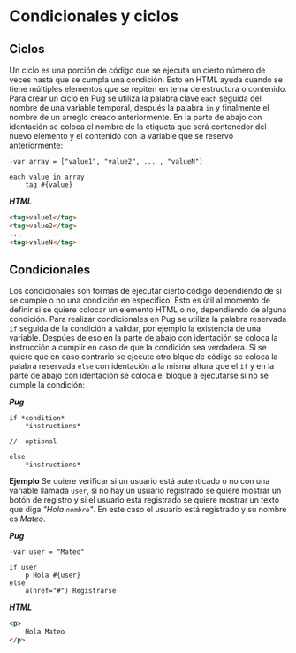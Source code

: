 # Condicionales y ciclos

## Ciclos

Un ciclo es una porción de código que se ejecuta un cierto número de veces hasta que se cumpla una condición. Esto en HTML ayuda cuando se tiene múltiples elementos que se repiten en tema de estructura o contenido. Para crear un ciclo en Pug se utiliza la palabra clave `each` seguida del nombre de una variable temporal, después la palabra `in` y finalmente el nombre de un arreglo creado anteriormente. En la parte de abajo con identación se coloca el nombre de la etiqueta que será contenedor del nuevo elemento y el contenido con la variable que se reservó anteriormente:

~~~pug
-var array = ["value1", "value2", ... , "valueN"]

each value in array
    tag #{value}
~~~

***HTML***

~~~html
<tag>value1</tag>
<tag>value2</tag>
...
<tag>valueN</tag>
~~~

## Condicionales

Los condicionales son formas de ejecutar cierto código dependiendo de si se cumple o no una condición en específico. Esto es útil al momento de definir si se quiere colocar un elemento HTML o no, dependiendo de alguna condición. Para realizar condicionales en Pug se utiliza la palabra reservada `if` seguida de la condición a validar, por ejemplo la existencia de una variable. Despúes de eso en la parte de abajo con identación se coloca la instrucción a cumplir en caso de que la condición sea verdadera. Si se quiere que en caso contrario se ejecute otro blque de código se coloca la palabra reservada `else` con identación a la misma altura que el `if` y en la parte de abajo con identación se coloca el bloque a ejecutarse si no se cumple la condición:

***Pug***

~~~pug
if *condition*
    *instructions*

//- optional

else
    *instructions*
~~~

**Ejemplo** Se quiere verificar si un usuario está autenticado o no con una variable llamada `user`, si no hay un usuario registrado se quiere mostrar un botón de registro y si el usuario está registrado se quiere mostrar un texto que diga *"Hola `nombre`"*. En este caso el usuario está registrado y su nombre es *Mateo*.

***Pug***

~~~pug
-var user = "Mateo"

if user
    p Hola #{user}
else
    a(href="#") Registrarse
~~~

***HTML***

~~~html
<p>
    Hola Mateo
</p>
~~~
